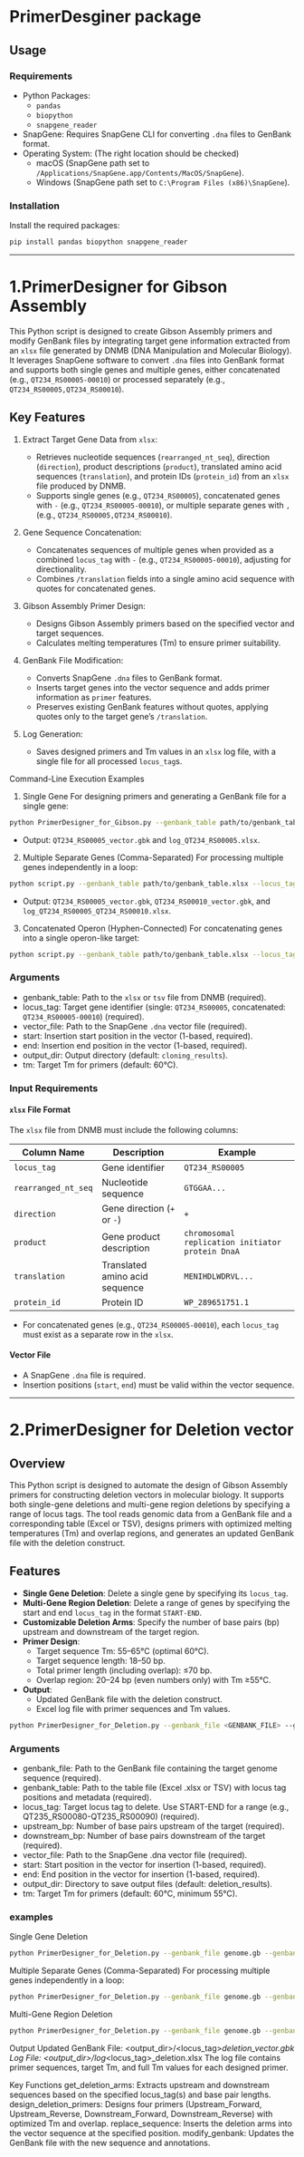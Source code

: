 # PrimerDesginer package
## Usage 
### Requirements
- Python Packages:
  - `pandas`
  - `biopython`
  - `snapgene_reader`
- SnapGene: Requires SnapGene CLI for converting `.dna` files to GenBank format.
- Operating System: (The right location should be checked)
  - macOS (SnapGene path set to `/Applications/SnapGene.app/Contents/MacOS/SnapGene`).
  - Windows (SnapGene path set to `C:\Program Files (x86)\SnapGene`). 

### Installation
Install the required packages:
```bash
pip install pandas biopython snapgene_reader
```
----------------------------------
# 1.PrimerDesigner for Gibson Assembly

This Python script is designed to create Gibson Assembly primers and modify GenBank files by integrating target gene information extracted from an `xlsx` file generated by DNMB (DNA Manipulation and Molecular Biology). It leverages SnapGene software to convert `.dna` files into GenBank format and supports both single genes and multiple genes, either concatenated (e.g., `QT234_RS00005-00010`) or processed separately (e.g., `QT234_RS00005,QT234_RS00010`).

## Key Features
1. Extract Target Gene Data from `xlsx`:
   - Retrieves nucleotide sequences (`rearranged_nt_seq`), direction (`direction`), product descriptions (`product`), translated amino acid sequences (`translation`), and protein IDs (`protein_id`) from an `xlsx` file produced by DNMB.
   - Supports single genes (e.g., `QT234_RS00005`), concatenated genes with `-` (e.g., `QT234_RS00005-00010`), or multiple separate genes with `,` (e.g., `QT234_RS00005,QT234_RS00010`).

2. Gene Sequence Concatenation:
   - Concatenates sequences of multiple genes when provided as a combined `locus_tag` with `-` (e.g., `QT234_RS00005-00010`), adjusting for directionality.
   - Combines `/translation` fields into a single amino acid sequence with quotes for concatenated genes.

3. Gibson Assembly Primer Design:
   - Designs Gibson Assembly primers based on the specified vector and target sequences.
   - Calculates melting temperatures (Tm) to ensure primer suitability.

4. GenBank File Modification:
   - Converts SnapGene `.dna` files to GenBank format.
   - Inserts target genes into the vector sequence and adds primer information as `primer` features.
   - Preserves existing GenBank features without quotes, applying quotes only to the target gene’s `/translation`.

5. Log Generation:
   - Saves designed primers and Tm values in an `xlsx` log file, with a single file for all processed `locus_tag`s.

Command-Line Execution Examples

1. Single Gene
For designing primers and generating a GenBank file for a single gene:
```bash
python PrimerDesigner_for_Gibson.py --genbank_table path/to/genbank_table.xlsx --locus_tag QT234_RS00005 --vector_file path/to/vector.dna --start 1000 --end 2000 --output_dir cloning_results
```
- Output: `QT234_RS00005_vector.gbk` and `log_QT234_RS00005.xlsx`.

2. Multiple Separate Genes (Comma-Separated)
For processing multiple genes independently in a loop:
```bash
python script.py --genbank_table path/to/genbank_table.xlsx --locus_tag QT234_RS00005,QT234_RS00010 --vector_file path/to/vector.dna --start 1000 --end 2000 --output_dir cloning_results
```
- Output: `QT234_RS00005_vector.gbk`, `QT234_RS00010_vector.gbk`, and `log_QT234_RS00005_QT234_RS00010.xlsx`.

3. Concatenated Operon (Hyphen-Connected)
For concatenating genes into a single operon-like target:
```bash
python script.py --genbank_table path/to/genbank_table.xlsx --locus_tag QT234_RS00005-00010 --vector_file path/to/vector.dna --start 1000 --end 2000 --output_dir cloning_results
```

### Arguments

  - genbank_table: Path to the `xlsx` or `tsv` file from DNMB (required).
  - locus_tag: Target gene identifier (single: `QT234_RS00005`, concatenated: `QT234_RS00005-00010`) (required).
  - vector_file: Path to the SnapGene `.dna` vector file (required).
  - start: Insertion start position in the vector (1-based, required).
  - end: Insertion end position in the vector (1-based, required).
  - output_dir: Output directory (default: `cloning_results`).
  - tm: Target Tm for primers (default: 60°C).

### Input Requirements
#### `xlsx` File Format
The `xlsx` file from DNMB must include the following columns:

Column Name        | Description                       | Example
-------------------|-----------------------------------|-----------------------
`locus_tag`        | Gene identifier                  | `QT234_RS00005`
`rearranged_nt_seq`| Nucleotide sequence              | `GTGGAA...`
`direction`        | Gene direction (`+` or `-`)      | `+`
`product`          | Gene product description         | `chromosomal replication initiator protein DnaA`
`translation`      | Translated amino acid sequence   | `MENIHDLWDRVL...`
`protein_id`       | Protein ID                       | `WP_289651751.1`

- For concatenated genes (e.g., `QT234_RS00005-00010`), each `locus_tag` must exist as a separate row in the `xlsx`.

#### Vector File
- A SnapGene `.dna` file is required.
- Insertion positions (`start`, `end`) must be valid within the vector sequence.

----------------------------------
# 2.PrimerDesigner for Deletion vector
## Overview
This Python script is designed to automate the design of Gibson Assembly primers for constructing deletion vectors in molecular biology. It supports both single-gene deletions and multi-gene region deletions by specifying a range of locus tags. The tool reads genomic data from a GenBank file and a corresponding table (Excel or TSV), designs primers with optimized melting temperatures (Tm) and overlap regions, and generates an updated GenBank file with the deletion construct.

## Features
- **Single Gene Deletion**: Delete a single gene by specifying its `locus_tag`.
- **Multi-Gene Region Deletion**: Delete a range of genes by specifying the start and end `locus_tag` in the format `START-END`.
- **Customizable Deletion Arms**: Specify the number of base pairs (bp) upstream and downstream of the target region.
- **Primer Design**: 
  - Target sequence Tm: 55–65°C (optimal 60°C).
  - Target sequence length: 18–50 bp.
  - Total primer length (including overlap): ≤70 bp.
  - Overlap region: 20–24 bp (even numbers only) with Tm ≥55°C.
- **Output**: 
  - Updated GenBank file with the deletion construct.
  - Excel log file with primer sequences and Tm values.

```bash
python PrimerDesigner_for_Deletion.py --genbank_file <GENBANK_FILE> --genbank_table <TABLE_FILE> --locus_tag <LOCUS_TAG> --upstream_bp <UPSTREAM_BP> --downstream_bp <DOWNSTREAM_BP> --vector_file <VECTOR_FILE> --start <START_POS> --end <END_POS> [--output_dir <OUTPUT_DIR>] [--tm <TM>]
```
### Arguments
  - genbank_file: Path to the GenBank file containing the target genome sequence (required).
  - genbank_table: Path to the table file (Excel .xlsx or TSV) with locus tag positions and metadata (required).
  - locus_tag: Target locus tag to delete. Use START-END for a range (e.g., QT235_RS00080-QT235_RS00090) (required).
  - upstream_bp: Number of base pairs upstream of the target (required).
  - downstream_bp: Number of base pairs downstream of the target (required).
  - vector_file: Path to the SnapGene .dna vector file (required).
  - start: Start position in the vector for insertion (1-based, required).
  - end: End position in the vector for insertion (1-based, required).
  - output_dir: Directory to save output files (default: deletion_results).
  - tm: Target Tm for primers (default: 60°C, minimum 55°C).

### examples
Single Gene Deletion
```bash
python PrimerDesigner_for_Deletion.py --genbank_file genome.gb --genbank_table loci.xlsx --locus_tag QT235_RS00080 --upstream_bp 500 --downstream_bp 500 --vector_file vector.dna --start 3977 --end 4976 --output_dir deletion_output
```
Multiple Separate Genes (Comma-Separated) For processing multiple genes independently in a loop:
```bash
python PrimerDesigner_for_Deletion.py --genbank_file genome.gb --genbank_table loci.xlsx --locus_tag QT235_RS00080,QT235_RS00090 --upstream_bp 500 --downstream_bp 500 --vector_file vector.dna --start 3977 --end 4976 --output_dir deletion_output
```
Multi-Gene Region Deletion
```bash
python PrimerDesigner_for_Deletion.py --genbank_file genome.gb --genbank_table loci.xlsx --locus_tag QT235_RS00080-QT235_RS00090 --upstream_bp 500 --downstream_bp 500 --vector_file vector.dna --start 3977 --end 4976 --output_dir deletion_output
```

Output
Updated GenBank File: <output_dir>/<locus_tag>_deletion_vector.gbk
Log File: <output_dir>/log_<locus_tag>_deletion.xlsx
The log file contains primer sequences, target Tm, and full Tm values for each designed primer.

Key Functions
get_deletion_arms: Extracts upstream and downstream sequences based on the specified locus_tag(s) and base pair lengths.
design_deletion_primers: Designs four primers (Upstream_Forward, Upstream_Reverse, Downstream_Forward, Downstream_Reverse) with optimized Tm and overlap.
replace_sequence: Inserts the deletion arms into the vector sequence at the specified position.
modify_genbank: Updates the GenBank file with the new sequence and annotations.
